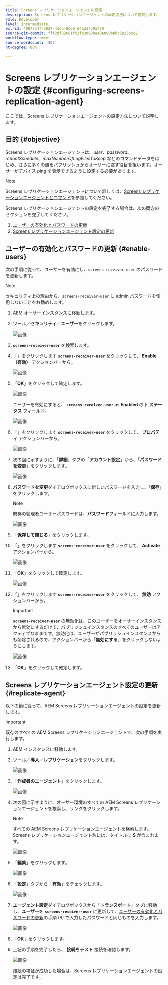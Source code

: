 ```yaml
---
title: Screens レプリケーションエージェントの設定
description: Screens レプリケーションエージェントの設定方法について説明します。
role: Developer
level: Intermediate
exl-id: 40877547-5027-41eb-8d66-d4a2d7b9af70
source-git-commit: fff2df02661fc3fb3098be40e090b8bc6925bcc2
workflow-type: tm+mt
source-wordcount: '462'
ht-degree: 86%

---
```


# Screens レプリケーションエージェントの設定 {#configuring-screens-replication-agent}

ここでは、Screens レプリケーションエージェントの設定方法について説明します。

## 目的 {#objective}

Screens レプリケーションエージェントは、*user*、*password*、*rebootSchedule*、*maxNumberOfLogFilesToKeep* などのコマンドデータをはじめ、さらに多くの値をパブリッシュからオーサーに渡す役目を担います。オーサーがデバイス ping を表示できるように設定する必要があります。

>[!NOTE]
>Screens レプリケーションエージェントについて詳しくは、[Screens レプリケーションエージェントとコマンド](https://experienceleague.adobe.com/ja/docs/experience-manager-screens/user-guide/administering/author-publish/author-publish-architecture-overview#screens-replication-agents-and-commands)を参照してください。

Screens レプリケーションエージェントの設定を完了する場合は、次の両方のセクションを完了してください。

1. [ユーザーの有効化とパスワードの更新](#enable-users)
1. [Screens レプリケーションエージェント設定の更新](#replicate-agent)

## ユーザーの有効化とパスワードの更新 {#enable-users}

次の手順に従って、ユーザーを有効にし、`screens-receiver-user` のパスワードを更新します。

>[!NOTE]
>セキュリティ上の理由から、`screens-receiver-user` に admin パスワードを使用しないことをお勧めします。

1. AEM オーサーインスタンスに移動します。

1. ツール／**セキュリティ**／**ユーザー**&#x200B;をクリックします。

   ![画像](/help/user-guide/assets/screens-replication/screens-replication1.png)

1. **`screens-receiver-user`** を検索します。

1. 「」をクリックします **`screens-receiver-user`** をクリックして、 **Enable （有効）** アクションバーから。

   ![画像](/help/user-guide/assets/screens-replication/screens-replication2.png)

1. 「**OK**」をクリックして確定します。

   ![画像](/help/user-guide/assets/screens-replication/screens-replication3.png)

   ユーザーを有効にすると、 **`screens-receiver-user`** as **Enabled** の下 **ステータス** フィールド。

   ![画像](/help/user-guide/assets/screens-replication/screens-replication4.png)

1. 「」をクリックします **`screens-receiver-user`** をクリックして、 **プロパティ** アクションバーから。

   ![画像](/help/user-guide/assets/screens-replication/screens-replication5.png)

1. 次の図に示すように、「**詳細**」タブの「**アカウント設定**」から、「**パスワードを変更**」をクリックします。

   ![画像](/help/user-guide/assets/screens-replication/screens-replication6.png)

1. **パスワードを変更**&#x200B;ダイアログボックスに新しいパスワードを入力し、「**保存**」をクリックします。

   >[!NOTE]
   >既存の管理者ユーザーパスワードは、**パスワード**&#x200B;フィールドに入力します。

   ![画像](/help/user-guide/assets/screens-replication/screens-replication7.png)

1. 「**保存して閉じる**」をクリックします。

1. 「」をクリックします **`screens-receiver-user`** をクリックして、 **Activate** アクションバーから。

   ![画像](/help/user-guide/assets/screens-replication/screens-replication8.png)

1. 「**OK**」をクリックして確定します。

   ![画像](/help/user-guide/assets/screens-replication/screens-replication9.png)

1. 「」をクリックします **`screens-receiver-user`** をクリックして、 **無効** アクションバーから。

   >[!IMPORTANT]
   > **`screens-receiver-user`** の無効化は、このユーザーをオーサーインスタンスから無効にするだけで、パブリッシュインスタンスのすべてのユーザーはアクティブなままです。無効化は、ユーザーがパブリッシュインスタンスからも削除されるので、アクションバーから「**無効にする**」をクリックしないようにします。

   ![画像](/help/user-guide/assets/screens-replication/screens-replication10.png)

1. 「**OK**」をクリックして確定します。

## Screens レプリケーションエージェント設定の更新 {#replicate-agent}

以下の節に従って、AEM Screens レプリケーションエージェントの設定を更新します。

>[!IMPORTANT]
>既存のすべての AEM Screens レプリケーションエージェントで、次の手順を実行します。

1. AEM インスタンスに移動します。
1. ツール／**導入**／**レプリケーション**&#x200B;をクリックします。

   ![画像](/help/user-guide/assets/screens-replication/screens-replication1a.png)

1. 「**作成者のエージェント**」をクリックします。

   ![画像](/help/user-guide/assets/screens-replication/screens-replication1b.png)

1. 次の図に示すように、オーサー環境のすべての AEM Screens レプリケーションエージェントを検索し、リンクをクリックします。

   >[!NOTE]
   >すべての AEM Screens レプリケーションエージェントを検索します。Screens レプリケーションエージェント名には、タイトルに **S** が含まれます。

   ![画像](/help/user-guide/assets/screens-replication/screens-replication1c.png)

1. 「**編集**」をクリックします。

   ![画像](/help/user-guide/assets/screens-replication/screens-replication1d.png)

1. 「**設定**」タブから「**有効**」をチェックします。

   ![画像](/help/user-guide/assets/screens-replication/screens-replication1e.png)

1. **エージェント設定**&#x200B;ダイアログボックスから「**トランスポート**」タブに移動し、**ユーザー**&#x200B;を **`screens-receiver-user`** に更新して、[ユーザーの有効化とパスワードの更新](#enable-users)の手順 (8) で入力したパスワードと同じものを入力します。

   ![画像](/help/user-guide/assets/screens-replication/screens-replication1-f.png)

1. 「**OK**」をクリックします。

1. 上記の手順を完了したら、 **接続をテスト** 接続を確認します。

   ![画像](/help/user-guide/assets/screens-replication/screens-replication1g.png)

   接続の検証が成功した場合は、Screens レプリケーションエージェントの設定は完了です。
